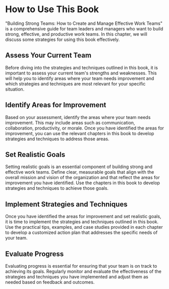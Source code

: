 How to Use This Book
=============================

"Building Strong Teams: How to Create and Manage Effective Work Teams" is a comprehensive guide for team leaders and managers who want to build strong, effective, and productive work teams. In this chapter, we will discuss some strategies for using this book effectively.

Assess Your Current Team
------------------------

Before diving into the strategies and techniques outlined in this book, it is important to assess your current team's strengths and weaknesses. This will help you to identify areas where your team needs improvement and which strategies and techniques are most relevant for your specific situation.

Identify Areas for Improvement
------------------------------

Based on your assessment, identify the areas where your team needs improvement. This may include areas such as communication, collaboration, productivity, or morale. Once you have identified the areas for improvement, you can use the relevant chapters in this book to develop strategies and techniques to address those areas.

Set Realistic Goals
-------------------

Setting realistic goals is an essential component of building strong and effective work teams. Define clear, measurable goals that align with the overall mission and vision of the organization and that reflect the areas for improvement you have identified. Use the chapters in this book to develop strategies and techniques to achieve those goals.

Implement Strategies and Techniques
-----------------------------------

Once you have identified the areas for improvement and set realistic goals, it is time to implement the strategies and techniques outlined in this book. Use the practical tips, examples, and case studies provided in each chapter to develop a customized action plan that addresses the specific needs of your team.

Evaluate Progress
-----------------

Evaluating progress is essential for ensuring that your team is on track to achieving its goals. Regularly monitor and evaluate the effectiveness of the strategies and techniques you have implemented and adjust them as needed based on feedback and outcomes.
